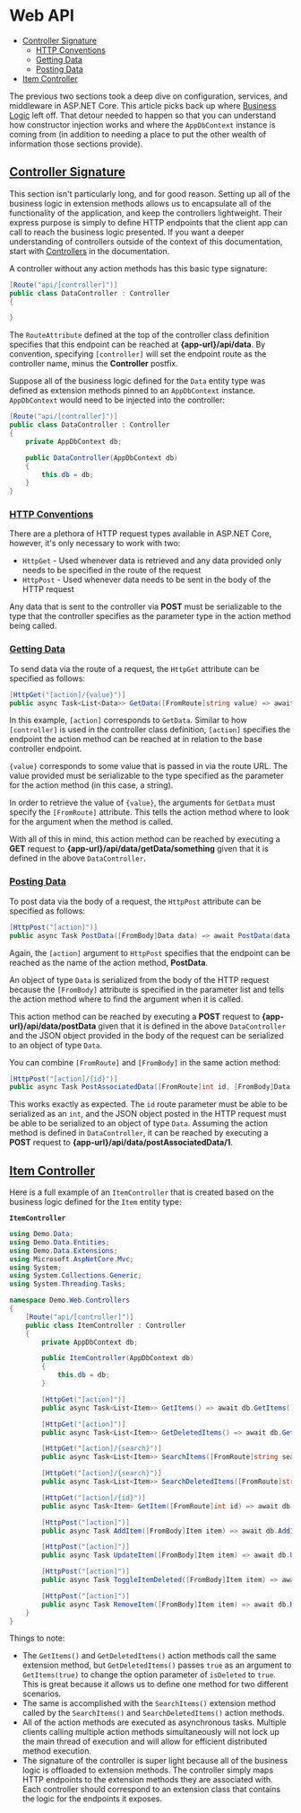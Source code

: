 # Web API  

* [Controller Signature](#controller-signature)
    * [HTTP Conventions](#http-conventions)
    * [Getting Data](#getting-data)
    * [Posting Data](#posting-data)
* [Item Controller](#item-controller)

The previous two sections took a deep dive on configuration, services, and middleware in <span>ASP.NET</span> Core. This article picks back up where [Business Logic]() left off. That detour needed to happen so that you can understand how constructor injection works and where the `AppDbContext` instance is coming from (in addition to needing a place to put the other wealth of information those sections provide).

## [Controller Signature](#web-api)

This section isn't particularly long, and for good reason. Setting up all of the business logic in extension methods allows us to encapsulate all of the functionality of the application, and keep the controllers lightweight. Their express purpose is simply to define HTTP endpoints that the client app can call to reach the business logic presented. If you want a deeper understanding of controllers outside of the context of this documentation, start with [Controllers](https://docs.microsoft.com/en-us/aspnet/core/mvc/controllers/actions?view=aspnetcore-2.2) in the documentation.  

A controller without any action methods has this basic type signature:  

```cs
[Route("api/[controller]")]
public class DataController : Controller
{

}
```  

The `RouteAttribute` defined at the top of the controller class definition specifies that this endpoint can be reached at **{app-url}/api/data**. By convention, specifying `[controller]` will set the endpoint route as the controller name, minus the **Controller** postfix.  

Suppose all of the business logic defined for the `Data` entity type was defined as extension methods pinned to an `AppDbContext` instance. `AppDbContext` would need to be injected into the controller:  

```cs
[Route("api/[controller]")]
public class DataController : Controller
{
    private AppDbContext db;

    public DataController(AppDbContext db)
    {
        this.db = db;
    }
}
```  

### [HTTP Conventions](#web-api)

There are a plethora of HTTP request types available in <span>ASP.NET</span> Core, however, it's only necessary to work with two:

* `HttpGet` - Used whenever data is retrieved and any data provided only needs to be specified in the route of the request
* `HttpPost` - Used whenever data needs to be sent in the body of the HTTP request

Any data that is sent to the controller via **POST** must be serializable to the type that the controller specifies as the parameter type in the action method being called.  

### [Getting Data](#web-api)

To send data via the route of a request, the `HttpGet` attribute can be specified as follows:  

```cs
[HttpGet("[action]/{value}")]
public async Task<List<Data>> GetData([FromRoute]string value) => await GetData(value);
```  

In this example, `[action]` corresponds to `GetData`. Similar to how `[controller]` is used in the controller class definition, `[action]` specifies the endpoint the action method can be reached at in relation to the base controller endpoint.

`{value}` corresponds to some value that is passed in via the route URL. The value provided must be serializable to the type specified as the parameter for the action method (in this case, a string).

In order to retrieve the value of `{value}`, the arguments for `GetData` must specify the `[FromRoute]` attribute. This tells the action method where to look for the argument when the method is called.  

With all of this in mind, this action method can be reached by executing a **GET** request to **{app-url}/api/data/getData/something** given that it is defined in the above `DataController`.  

### [Posting Data](#web-api)

To post data via the body of a request, the `HttpPost` attribute can be specified as follows:

```cs
[HttpPost("[action]")]
public async Task PostData([FromBody]Data data) => await PostData(data);
```  

Again, the `[action]` argument to `HttpPost` specifies that the endpoint can be reached as the name of the action method, **PostData**.  

An object of type `Data` is serialized from the body of the HTTP request because the `[FromBody]` attribute is specified in the parameter list and tells the action method where to find the argument when it is called.  

This action method can be reached by executing a **POST** request to **{app-url}/api/data/postData** given that it is defined in the above `DataController` and the JSON object provided in the body of the request can be serialized to an object of type `Data`.

You can combine `[FromRoute]` and `[FromBody]` in the same action method:  

```cs
[HttpPost("[action]/{id}")]
public async Task PostAssociatedData([FromRoute]int id, [FromBody]Data data) => await PostAssociatedData(id, data);
```  

This works exactly as expected. The `id` route parameter must be able to be serialized as an `int`, and the JSON object posted in the HTTP request must be able to be serialized to an object of type `Data`. Assuming the action method is defined in `DataController`, it can be reached by executing a **POST** request to **{app-url}/api/data/postAssociatedData/1**.  

## [Item Controller](#web-api)  

Here is a full example of an `ItemController` that is created based on the business logic defined for the `Item` entity type:  

**`ItemController`**  

```cs
using Demo.Data;
using Demo.Data.Entities;
using Demo.Data.Extensions;
using Microsoft.AspNetCore.Mvc;
using System;
using System.Collections.Generic;
using System.Threading.Tasks;

namespace Demo.Web.Controllers
{
    [Route("api/[controller]")]
    public class ItemController : Controller
    {
        private AppDbContext db;

        public ItemController(AppDbContext db)
        {
            this.db = db;
        }

        [HttpGet("[action]")]
        public async Task<List<Item>> GetItems() => await db.GetItems();

        [HttpGet("[action]")]
        public async Task<List<Item>> GetDeletedItems() => await db.GetItems(true);

        [HttpGet("[action]/{search}")]
        public async Task<List<Item>> SearchItems([FromRoute]string search) => await db.SearchItems(search);

        [HttpGet("[action]/{search}")]
        public async Task<List<Item>> SearchDeletedItems([FromRoute]string search) => await db.SearchItems(search, true);

        [HttpGet("[action]/{id}")]
        public async Task<Item> GetItem([FromRoute]int id) => await db.GetItem(id);

        [HttpPost("[action]")]
        public async Task AddItem([FromBody]Item item) => await db.AddItem(item);

        [HttpPost("[action]")]
        public async Task UpdateItem([FromBody]Item item) => await db.UpdateItem(item);

        [HttpPost("[action]")]
        public async Task ToggleItemDeleted([FromBody]Item item) => await db.ToggleItemDeleted(item);

        [HttpPost("[action]")]
        public async Task RemoveItem([FromBody]Item item) => await db.RemoveItem(item);
    }
}
```  

Things to note:  
* The `GetItems()` and `GetDeletedItems()` action methods call the same extension method, but `GetDeletedItems()` passes `true` as an argument to `GetItems(true)` to change the option parameter of `isDeleted` to `true`. This is great because it allows us to define one method for two different scenarios.
* The same is accomplished with the `SearchItems()` extension method called by the `SearchItems()` and `SearchDeletedItems()` action methods.
* All of the action methods are executed as asynchronous tasks. Multiple clients calling multiple action methods simultaneously will not lock up the main thread of execution and will allow for efficient distributed method execution.
* The signature of the controller is super light because all of the business logic is offloaded to extension methods. The controller simply maps HTTP endpoints to the extension methods they are associated with. Each controller should correspond to an extension class that contains the logic for the endpoints it exposes.